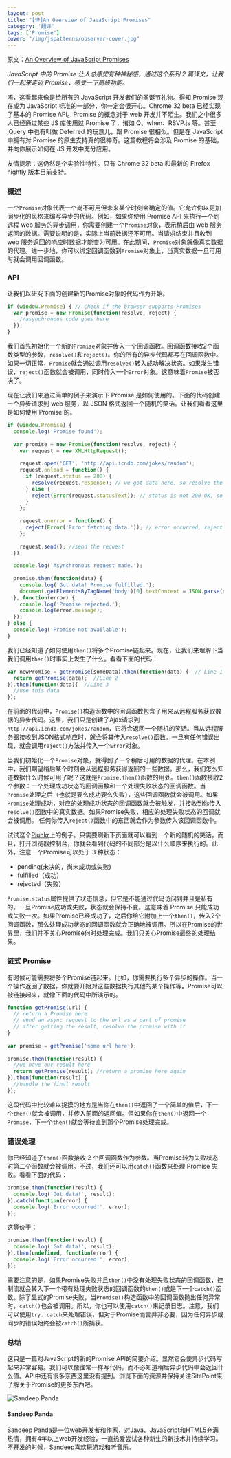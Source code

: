 ```yaml
---
layout: post
title: "[译]An Overview of JavaScript Promises"
category: '翻译' 
tags: ['Promise']
cover: "/img/jspatterns/observer-cover.jpg"
---
```


原文：[An Overview of JavaScript Promises](http://www.sitepoint.com/overview-javascript-promises)

*JavaScript 中的 Promise 让人总感觉有种神秘感，通过这个系列 2 篇译文，让我们一起来走近 Promise，感受一下高级功能。*

<!--more-->

唔，这看起来像是给所有的 JavaScript 开发者们的圣诞节礼物。得知 Promise 现在成为 JavaScript 标准的一部分，你一定会很开心。Chrome 32 beta 已经实现了基本的 Promise API。Promise 的概念对于 web 开发并不陌生。我们之中很多人已经通过某些 JS 库使用过 Promise 了，诸如 Q、when、RSVP.js 等。甚至 jQuery 中也有叫做 Deferred 的玩意儿，跟 Promise 很相似。但是在 JavaScript 中拥有对 Promise 的原生支持真的很神奇。这篇教程将会涉及 Promise 的基础，并向你展示如何在 JS 开发中充分应用。

友情提示：这仍然是个实验性特性。只有 Chrome 32 beta 和最新的 Firefox nightly 版本目前支持。

### 概述

一个`Promise`对象代表一个尚不可用但未来某个时刻会确定的值。它允许你以更加同步化的风格来编写异步的代码。例如，如果你使用 Promise API 来执行一个到远程 web 服务的异步调用，你需要创建一个`Promise`对象，表示稍后由 web 服务返回的数据。需要说明的是，实际上当前数据还不可用。当请求结束并且收到 web 服务返回的响应时数据才能变为可用。在此期间，`Promise`对象就像真实数据的代理。进一步地，你可以绑定回调函数到`Promise`对象上，当真实数据一旦可用时就会调用回调函数。

### API

让我们以研究下面的创建新的Promise对象的代码作为开始。

``` javascript
if (window.Promise) { // Check if the browser supports Promises
  var promise = new Promise(function(resolve, reject) {
    //asynchronous code goes here
  });
}
```

我们首先初始化一个新的`Promise`对象并传入一个回调函数。回调函数接收2个函数类型的参数，`resolve()`和`reject()`。你的所有的异步代码都写在回调函数中。如果一切正常，`Promise`就会通过调用`resolve()`转入成功解决状态。如果发生错误，`reject()`函数就会被调用，同时传入一个`Error`对象。这意味着`Promise`被否决了。

现在让我们来通过简单的例子来演示下 Promise 是如何使用的。下面的代码创建一个异步请求到 web 服务，以 JSON 格式返回一个随机的笑话。让我们看看这里是如何使用 Promise 的。

``` javascript
if (window.Promise) {
  console.log('Promise found');
 
  var promise = new Promise(function(resolve, reject) {
    var request = new XMLHttpRequest();
 
    request.open('GET', 'http://api.icndb.com/jokes/random');
    request.onload = function() {
      if (request.status == 200) {
        resolve(request.response); // we got data here, so resolve the Promise
      } else {
        reject(Error(request.statusText)); // status is not 200 OK, so reject
      }
    };
 
    request.onerror = function() {
      reject(Error('Error fetching data.')); // error occurred, reject the  Promise
    };
 
    request.send(); //send the request
  });
 
  console.log('Asynchronous request made.');
 
  promise.then(function(data) {
    console.log('Got data! Promise fulfilled.');
    document.getElementsByTagName('body')[0].textContent = JSON.parse(data).value.joke;
  }, function(error) {
    console.log('Promise rejected.');
    console.log(error.message);
  });
} else {
  console.log('Promise not available');
}
```


我们已经知道了如何使用`then()`将多个Promise链起来。现在，让我们来理解下当我们调用`then()`时事实上发生了什么。看看下面的代码：

``` javascript
var newPromise = getPromise(someData).then(function(data) {  // Line 1
  return getPromise(data);  //Line 2
}).then(function(data){  //Line 3
  //use this data
});
```

在前面的代码中，`Promise()`构造函数中的回调函数包含了用来从远程服务获取数据的异步代码。这里，我们只是创建了Ajax请求到`http://api.icndb.com/jokes/random`，它将会返回一个随机的笑话。当从远程服务器接收到JSON格式响应时，就会将其传入`resolve()`函数。一旦有任何错误出现，就会调用`reject()`方法并传入一个`Error`对象。

当我们初始化一个`Promise`对象，就得到了一个稍后可用的数据的代理。在本例中，我们期望稍后某个时刻会从远程服务获得返回的一些数据。那么，我们怎么知道数据什么时候可用了呢？这就是`Promise.then()`函数的用处。`then()`函数接收2个参数：一个处理成功状态的回调函数和一个处理失败状态的回调函数。当`Promise`处理之后（也就是要么成功要么失败），这些回调函数就会被调用。如果`Promise`处理成功，对应的处理成功状态的回调函数就会被触发，并接收到你传入`resolve()`函数中的真实数据。如果Promise失败，相应的处理失败状态的回调就会被调用。 任何你传入`reject()`函数中的东西就会作为参数传入该回调函数中。

试试这个[Plunkr](http://plnkr.co/edit/ilf9xtDqrimWxZd77yLI?p=preview)上的例子。只需要刷新下页面就可以看到一个新的随机的笑话。而且，打开浏览器控制台，你就会看到代码的不同部分是以什么顺序来执行的。此外，注意一个Promise可以处于 3 种状态：

- pending(未决的，尚未成功或失败)
- fulfilled（成功）
- rejected（失败）

`Promise.status`属性提供了状态信息，但它是不能通过代码访问到并且是私有的。一旦Promise成功或失败，状态就会保持不变。这意味着 Promise 只能成功或失败一次。如果Promise已经成功了，之后你给它附加上一个`then()`，传入2个回调函数，那么处理成功状态的回调函数就会正确地被调用。所以在Promise的世界里，我们并不关心Promise何时处理完成。我们只关心Promise最终的处理结果。

### 链式 Promise

有时候可能需要将多个Promise链起来。比如，你需要执行多个异步的操作。当一个操作返回了数据，你就要开始对这些数据执行其他的某个操作等。Promise可以被链接起来，就像下面的代码中所演示的。

``` javascript
function getPromise(url) {
  // return a Promise here
  // send an async request to the url as a part of promise
  // after getting the result, resolve the promise with it
}
 
var promise = getPromise('some url here');
 
promise.then(function(result) {
  //we have our result here
  return getPromise(result); //return a promise here again
}).then(function(result) {
  //handle the final result
});
```

这段代码中比较难以捉摸的地方是当你在`then()`中返回了一个简单的值后，下一个`then()`就会被调用，并传入前面的返回值。但如果你在`then()`中返回一个`Promise`，下一个`then()`就会等待直到那个Promise处理完成。


### 错误处理

你已经知道了`then()`函数接收 2 个回调函数作为参数。当Promise转为失败状态时第二个函数就会被调用。不过，我们还可以用`catch()`函数来处理 Promise 失败。看看下面的代码：

``` javascript
promise.then(function(result) {
  console.log('Got data!', result);
}).catch(function(error) {
  console.log('Error occurred!', error);
});
```

这等价于：

``` javascript
promise.then(function(result) {
  console.log('Got data!', result);
}).then(undefined, function(error) {
  console.log('Error occurred!', error);
});
```

需要注意的是，如果Promise失败并且`then()`中没有处理失败状态的回调函数，控制流就会转入下一个带有处理失败状态的回调函数的`then()`或是下一个`catch()`函数。除了显式的Promise失败，当`Promise()`构造函数中的回调函数抛出任何异常时，`catch()`也会被调用。所以，你也可以使用`catch()`来记录日志。注意，我们可以使用`try..catch`来处理错误，但对于Promise而言并非必要，因为任何异步或同步的错误始终会被`catch()`所捕获。

### 总结

这只是一篇对JavaScript的新的Promise API的简要介绍。显然它会使异步代码写起来非常容易。我们可以像往常一样写代码，而不必知道稍后异步代码中会返回什么值。API中还有很多东西这里没有提到。浏览下面的资源并保持关注SitePoint来了解关于Promise的更多东西吧。


![Sandeep Panda](http://1.gravatar.com/avatar/ba63b07b15dfc9d3b718118e82544309?s=96&d=http%3A%2F%2F1.gravatar.com%2Favatar%2Fad516503a11cd5ca435acc9bb6523536%3Fs%3D96&r=G)

#### Sandeep Panda

Sandeep Panda是一位web开发者和作家，对Java、JavaScript和HTML5充满热情，拥有4年以上web开发经验，一直热爱尝试各种新生的新技术并持续学习。不开发的时候，Sandeep喜欢玩游戏和听音乐。